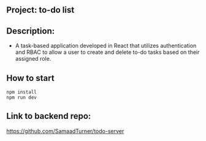 ## Project: to-do list

## Description:  
- A task-based application developed in React that utilizes authentication and RBAC to allow a user to create and delete to-do tasks based on their assigned role.

## How to start
```
npm install
npm run dev 
```

## Link to backend repo:  
https://github.com/SamaadTurner/todo-server  

